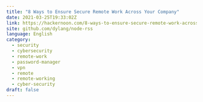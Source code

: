 ```yaml
---
title: "8 Ways to Ensure Secure Remote Work Across Your Company"
date: 2021-03-25T19:33:02Z
link: https://hackernoon.com/8-ways-to-ensure-secure-remote-work-across-your-company-b82y33q1?source=rss&utm_medium=RSS&utm_source=news.12bit.vn
site: github.com/dylang/node-rss
language: English
category:
  - security
  - cybersecurity
  - remote-work
  - password-manager
  - vpn
  - remote
  - remote-working
  - cyber-security
draft: false
---
```

